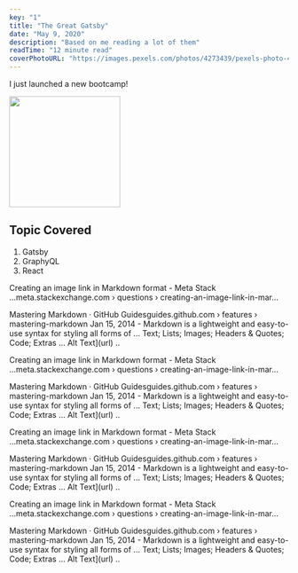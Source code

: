 ```yaml
---
key: "1"
title: "The Great Gatsby"
date: "May 9, 2020"
description: "Based on me reading a lot of them"
readTime: "12 minute read"
coverPhotoURL: "https://images.pexels.com/photos/4273439/pexels-photo-4273439.jpeg?cs=srgb&dl=black-scissors-on-brown-wooden-chopping-board-4273439.jpg&fm=jpg"
---
```


I just launched a new bootcamp!

<img src="https://images.pexels.com/photos/4273439/pexels-photo-4273439.jpeg?cs=srgb&dl=black-scissors-on-brown-wooden-chopping-board-4273439.jpg&fm=jpg" width="200">

## Topic Covered

1. Gatsby
2. GraphyQL
3. React

Creating an image link in Markdown format - Meta Stack ...meta.stackexchange.com › questions › creating-an-image-link-in-mar...

Mastering Markdown · GitHub Guidesguides.github.com › features › mastering-markdown
Jan 15, 2014 - Markdown is a lightweight and easy-to-use syntax for styling all forms of ... Text; Lists; Images; Headers & Quotes; Code; Extras ... Alt Text](url) ..

Creating an image link in Markdown format - Meta Stack ...meta.stackexchange.com › questions › creating-an-image-link-in-mar...

Mastering Markdown · GitHub Guidesguides.github.com › features › mastering-markdown
Jan 15, 2014 - Markdown is a lightweight and easy-to-use syntax for styling all forms of ... Text; Lists; Images; Headers & Quotes; Code; Extras ... Alt Text](url) ..

Creating an image link in Markdown format - Meta Stack ...meta.stackexchange.com › questions › creating-an-image-link-in-mar...

Mastering Markdown · GitHub Guidesguides.github.com › features › mastering-markdown
Jan 15, 2014 - Markdown is a lightweight and easy-to-use syntax for styling all forms of ... Text; Lists; Images; Headers & Quotes; Code; Extras ... Alt Text](url) ..

Creating an image link in Markdown format - Meta Stack ...meta.stackexchange.com › questions › creating-an-image-link-in-mar...

Mastering Markdown · GitHub Guidesguides.github.com › features › mastering-markdown
Jan 15, 2014 - Markdown is a lightweight and easy-to-use syntax for styling all forms of ... Text; Lists; Images; Headers & Quotes; Code; Extras ... Alt Text](url) ..
